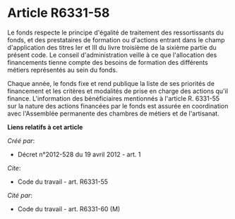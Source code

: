 # Article R6331-58

Le fonds respecte le principe d'égalité de traitement des ressortissants du fonds, et des prestataires de formation ou
d'actions entrant dans le champ d'application des titres Ier et III du livre troisième de la sixième partie du présent code.
Le conseil d'administration veille à ce que l'allocation des financements tienne compte des besoins de formation des
différents métiers représentés au sein du fonds. 

Chaque année, le fonds fixe et rend publique la liste de ses priorités de financement et les critères et modalités de prise
en charge des actions qu'il finance. L'information des bénéficiaires mentionnés à l'article R. 6331-55 sur la nature des
actions financées par le fonds est assurée en coordination avec l'Assemblée permanente des chambres de métiers et de
l'artisanat.

**Liens relatifs à cet article**

_Créé par_:

  - Décret n°2012-528 du 19 avril 2012 - art. 1

_Cite_:

  - Code du travail - art. R6331-55

_Cité par_:

  - Code du travail - art. R6331-60 (M)
